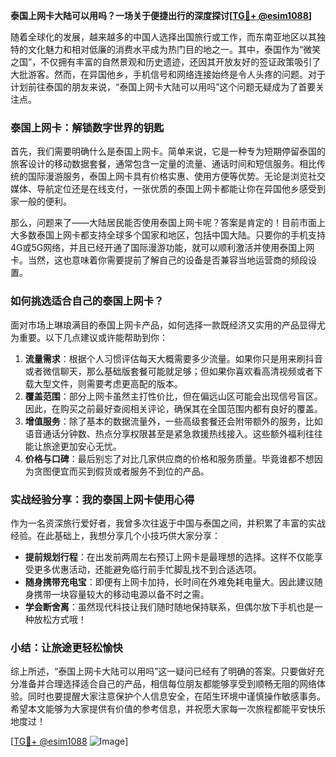 **泰国上网卡大陆可以用吗？一场关于便捷出行的深度探讨[[TG💪+ @esim1088](https://t.me/s/esim1088)]**

随着全球化的发展，越来越多的中国人选择出国旅行或工作，而东南亚地区以其独特的文化魅力和相对低廉的消费水平成为热门目的地之一。其中，泰国作为“微笑之国”，不仅拥有丰富的自然景观和历史遗迹，还因其开放友好的签证政策吸引了大批游客。然而，在异国他乡，手机信号和网络连接始终是令人头疼的问题。对于计划前往泰国的朋友来说，“泰国上网卡大陆可以用吗”这个问题无疑成为了首要关注点。

### 泰国上网卡：解锁数字世界的钥匙

首先，我们需要明确什么是泰国上网卡。简单来说，它是一种专为短期停留泰国的旅客设计的移动数据套餐，通常包含一定量的流量、通话时间和短信服务。相比传统的国际漫游服务，泰国上网卡具有价格实惠、使用方便等优势。无论是浏览社交媒体、导航定位还是在线支付，一张优质的泰国上网卡都能让你在异国他乡感受到家一般的便利。

那么，问题来了——大陆居民能否使用泰国上网卡呢？答案是肯定的！目前市面上大多数泰国上网卡都支持全球多个国家和地区，包括中国大陆。只要你的手机支持4G或5G网络，并且已经开通了国际漫游功能，就可以顺利激活并使用泰国上网卡。当然，这也意味着你需要提前了解自己的设备是否兼容当地运营商的频段设置。

### 如何挑选适合自己的泰国上网卡？

面对市场上琳琅满目的泰国上网卡产品，如何选择一款既经济又实用的产品显得尤为重要。以下几点建议或许能帮助到你：

1. **流量需求**：根据个人习惯评估每天大概需要多少流量。如果你只是用来刷抖音或者微信聊天，那么基础版套餐可能就足够；但如果你喜欢看高清视频或者下载大型文件，则需要考虑更高配的版本。
2. **覆盖范围**：部分上网卡虽然主打性价比，但在偏远山区可能会出现信号盲区。因此，在购买之前最好查阅相关评论，确保其在全国范围内都有良好的覆盖。
3. **增值服务**：除了基本的数据流量外，一些高级套餐还会附带额外的服务，比如语音通话分钟数、热点分享权限甚至是紧急救援热线接入。这些额外福利往往能让旅途更加安心无忧。
4. **价格与口碑**：最后别忘了对比几家供应商的价格和服务质量。毕竟谁都不想因为贪图便宜而买到假货或者服务不到位的产品。

### 实战经验分享：我的泰国上网卡使用心得

作为一名资深旅行爱好者，我曾多次往返于中国与泰国之间，并积累了丰富的实战经验。在此基础上，我想分享几个小技巧供大家分享：

- **提前规划行程**：在出发前两周左右预订上网卡是最理想的选择。这样不仅能享受更多优惠活动，还能避免临行前手忙脚乱找不到合适选项。
- **随身携带充电宝**：即便有上网卡加持，长时间在外难免耗电量大。因此建议随身携带一块容量较大的移动电源以备不时之需。
- **学会断舍离**：虽然现代科技让我们随时随地保持联系，但偶尔放下手机也是一种放松方式哦！

### 小结：让旅途更轻松愉快

综上所述，“泰国上网卡大陆可以用吗”这一疑问已经有了明确的答案。只要做好充分准备并合理选择适合自己的产品，相信每位朋友都能够享受到顺畅无阻的网络体验。同时也要提醒大家注意保护个人信息安全，在陌生环境中谨慎操作敏感事务。希望本文能够为大家提供有价值的参考信息，并祝愿大家每一次旅程都能平安快乐地度过！

[[TG💪+ @esim1088](https://t.me/s/esim1088) ![Image](https://i.postimg.cc/4NQfJmqS/Snipaste-2025-05-13-00-14-12.png)]